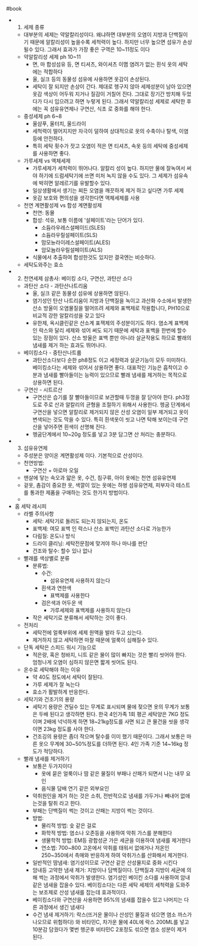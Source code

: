#book 
- 1. 세제 종류
    - 대부분의 세제는 약알칼리성이다. 왜냐하면 대부분의 오염이 지방과 단백질이기 때문에 알칼리성이 높을수록 세척력이 높다. 하지만 너무 높으면 섬유가 손상될수 있다. 그래서 효과가 가장 좋은 구역은 10~11정도 이다
    - 약알칼리성 세제 ph 10~11
        - 면, 마 합성섬유 등, 면 티셔츠, 와이셔츠 이몀 염려가 없는 흰식 옷의 세탁에는 적합하다
        - 울, 실크 등의 동물성 섬유에 사용하면 옷감이 손상된다.
        - 세탁이 잘 되지만 손상이 간다.  제대로 헹구지 않아 세제성분이 남아 있으면 옷감 색상이 어두워 지거나 질감이 거칠어 진다. 그대로 장기간 방치해 두었다가 다시 입으려고 하면 누렇게 된다. 그래서 약알칼리성 세제로 세탁한 후에는 꼭 섬유유연제나 구연산, 식초 로 중화를 해야 한다.
    - 중성세제 ph 6~8
        - 울샴푸, 울터치, 울드라이
        - 세척력이 떨어지지만 자극이 덜하여 상대적으로 옷의 수축이나 탈색, 이염 등에 안전하다. 
        - 특히 세탁 횟수가 잣고 오염이 적은 면 티셔츠, 속옷 등의 세탁에 중성세제를 사용하면 좋다.
    - 가루세제 vs 액체세제
        - 가루세제가 세척력이 뛰어나다. 알칼리 성이 높다. 하지만 물에 잘녹여서 써야 하기에 드럼세탁기에 쓰면 미처 녹지 않을 수도 있다. 그 세제가 섬유속에 박히면 알레르기를 유발할수 있다.
        - 일상생활에서 생기는 찌든 오염을 깨끗하게 제거 하고 싶다면 가루 세제
        - 옷감 보호와 편의성을 생각한다면 액체세제를 사용
    - 천연 계면활성제 vs 합성 계면활성제
        - 천연: 동물
        - 합성: 석유, 보통 이름에 '설페이트'라는 단어가 있다.
            - 소듐라우레스설페이드(SLES)
            - 소듐라우릴설페이트(SLS)
            - 맘모뉸라이레스설페이트(ALES)
            - 암모늄라우릴설페이트(ALS)
        - 식물에서 추출하여 합성한것도 있지만 결국엔는 비슷하다.
    - 세탁도와주는 효소
- 2. 천연세제 삼총사: 베이킹 소다, 구연산, 과탄산 소다
	- 과탄산 소다 - 과탄산나트리움
		- 울, 실크 같은 동물성 섬유에 상용하면 않된다.
		- 염기성인 탄산 나트리움이 지방과 단백질을 녹이고 과산화 수소에서 발생한 산소 방울이 오염물질을 떨어뜨려 세제와 표백제로 작용합니다, PH10으로 비교적 강한 알칼리성을 갖고 있다
		- 유한제, 옥시클린같은 산소계 표잭제의 주성분이기도 하다. 염소계 표백제인 락스와 달리 세제와 섞어 써도 되기 때문에 세탁과 표백을 한번에 할수 있는 장점이 있다. 산소 방울은 표백 뿐만 아니라 살균작용도 하므로 빨래의 냄새를 제거 하는 효과도 뛰어나다.
	- 베이킹소다 - 중탄산나트륨
		- 과탄산소다보다 순한 ph8정도 이고 세정력과 살균기능이 모두 미미하다. 베이킹소다는 세제와 섞어서 상용하면 좋다. 대표적인 기능은 흡착이고 수분과 냄새를 빨아들이는 능력이 있으므로 빨래 냄새를 제거하는 목적으로 상용하면 된다.
	- 구연산 - 시트르산
		- 구연산은 습기를 잘 빨아들이므로 보관할때 두껑을 잘 닫아야 한다. ph3정도로 주로 산과 알칼리의 균형을 조절하기 위해서 사용한다. 헹굼 단계에서 구연산을 넣으면 알칼리로 제거되지 않은 산성 오염이 일부 제거되고 옷이 변색되는 것도 막을 수 있다. 특히 흰색옷이 씻고 나면 탁해 보이는데 구연산을 넣어주면 흰색이 선명해 진다.
		- 헹굼단계에서 10~20g 정도를 넣고 3분 담그면 산 처리는 충분하다.
- 3. 섬유유연제
	- 주성분은 양이온 계면활성제 이다. 기본적으로 산성이다. 
	- 천연방법:
		- 구연산 + 아로마 오일
	- 맨살에 닿는 속오과 얇은 옷, 수건, 침구류, 아이 옷에는 천연 섬유유연제
	- 겉옷, 촘감이 중요한 옷, 색깔이 있는 옷에는 하벙 섬유유연제, 피부자극 테스트를 통과한 제품을 구매하는 것도 한가지 방법이다.
	- 
- 홈 세탁 레시피
	- 라벨 주의사항
		- 세탁: 세탁기로 돌려도 되는지 않되는지, 온도
		- 표백제: 여모 표백 인 락스나 산소 표백인 과탄산 소다로 가능한가
		- 다림질: 온도나 방식
		- 드라이 클리닝: 세탁전문점에 맞겨야 하나 마나를 판단
		- 건조와 탈수: 할수 있나 없나
	- 빨래를 색상별로 분류
		- 분류법:
			- 수건:
				- 섬유유연제 사용하지 않는다
			- 흰색과 연한색
				- 표백제를 사용한다
			- 검은색과 어두운 색
				- 가루세제와 표백제를 사용하지 않는다
		- 작은 세탁기로 분류해서 세탁하는 것이 좋다.
	- 전처리
		- 세탁전에 얼룩부위에 세제 원액을 발라 두고 싰는다.
		- 제거하지 않고 세탁하면 마찰 때문에 얼룩이 심해질수 있다.
	- 단독 세탁은 스피드 워시 기능으로
		- 적은량, 혹은 청바지, 니트 같은 물이 많이 빠지는 것은 빨리 씻어야 한다. 엄청나게 오염이 심하지 않은면 짧게 씻어도 된다.
	- 온수로 세탁해야 하는 이유
		- 약 40도 정도에서 세탁이 잘된다.
		- 가루 세제가 잘 녹는다
		- 효소가 활발하게 반응한다.
	- 세탁기와 건조기의 용량
		- 세탁기 용량은 견딜수 있는 무계로 표시되며 물에 젖으면 옷의 무계가 보통은 두배 된다고 생각하면 된다. 한국 4인가족 1회 평곤 세탁양은 7KG 정도이며 2배에 넉넉하게 하면 18~21kg정도를 사면 되고 큰 물건을 씻을 생각이면 23kg 정도를 사야 한다.
		- 건조깅의 용량은 좀더 작으며 탈수를 이미 했기 때문이다. 그래서 보통은 마른 옷으 무계에 30~50%정도를 더하면 된다. 4인 가족 기준 14~16kg 정도가 적당하다.
	- 빨래 냄새를 제거하기
		- 보통은 두가지이다
			- 옷에 묻은 얼룩이나 땀 같은 물질이 부패나 산패가 되면서 나는 내무 요인
			- 음식물 담배 연기 같은 외부요인
		- 악취원인을 제거 하는 것은 소취, 전반적으로 냄새를 가두거나 빼내어 없애는것을 탈취 라고 한다.
		- 부패는 단백질이 썩는 것이고 산패는 지방이 썩는 것이다.
		- 방법:
			- 물리적 방법: 숯 같은 걸로
			- 화학적 방법: 염소나 오존등을 사용하여 악취 가스를 분해한다
			- 생물학적 방법: EM등 광합성균 가은 세균을 이용하여 냄새를 제거한다
			- 연소법: 700~800 고온에서 악취를 태워서 없애거나 저온인 250~350에서 촉매와 반응하게 하여 악취가스를 산화해서 제거한다.
		- 일반적인 땀냄새: 염기성이므로 구연산 같은 산성물지로 중화 시킨다
		- 암내등 고약한 냄새 제거: 지방이나 담백질이다. 단백질과 지방이 세균에 의해 썩는 과정에서 악취가 발생한다. 염기성인 베이킨 소다를 사용하여 암내 같은 냄새을 잡을수 있다. 베이킹소다는 다른 세탁 세제의 세척력을 도와주는 보조제로 산성 냄새를 잡는데 효과적이다.
		- 베이킹소다와 구연산을 사용하면 95%의 냄새를 잡을수 있고 나머지는 다른 과정에서 생긴 냄새다
		- 수건 냄새 제거하기: 락스(뜨거운 물이나 산성인 물질과 섞으면 염소 까스가 나오므로 위험하다) 와 비타민C,  차가운 물에 40L에 락스 200ML를 넣고 10분감 담궜다가 몇번 헹군후 비타민C 2포정도 섞으면 염소 성분이 제거 된다. 